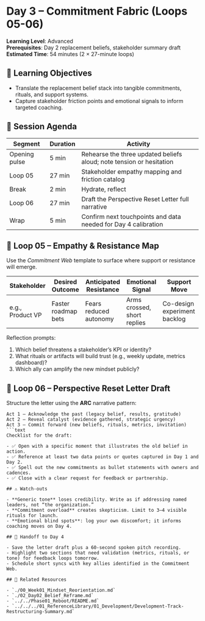 ﻿# Day 3 – Commitment Fabric (Loops 05-06)

**Learning Level**: Advanced  
**Prerequisites**: Day 2 replacement beliefs, stakeholder summary draft  
**Estimated Time**: 54 minutes (2 × 27-minute loops)

## 🎯 Learning Objectives

- Translate the replacement belief stack into tangible commitments, rituals, and support systems.
- Capture stakeholder friction points and emotional signals to inform targeted coaching.

## 🧭 Session Agenda

| Segment | Duration | Activity |
| --- | --- | --- |
| Opening pulse | 5 min | Rehearse the three updated beliefs aloud; note tension or hesitation |
| Loop 05 | 27 min | Stakeholder empathy mapping and friction catalog |
| Break | 2 min | Hydrate, reflect |
| Loop 06 | 27 min | Draft the Perspective Reset Letter full narrative |
| Wrap | 5 min | Confirm next touchpoints and data needed for Day 4 calibration |

## 🧠 Loop 05 – Empathy & Resistance Map

Use the *Commitment Web* template to surface where support or resistance will emerge.

| Stakeholder | Desired Outcome | Anticipated Resistance | Emotional Signal | Support Move |
| --- | --- | --- | --- | --- |
| e.g., Product VP | Faster roadmap bets | Fears reduced autonomy | Arms crossed, short replies | Co-design experiment backlog |

Reflection prompts:

1. Which belief threatens a stakeholder’s KPI or identity?
2. What rituals or artifacts will build trust (e.g., weekly update, metrics dashboard)?
3. Which ally can amplify the new mindset publicly?

## 📝 Loop 06 – Perspective Reset Letter Draft

Structure the letter using the **ARC** narrative pattern:

```text
Act 1 – Acknowledge the past (legacy belief, results, gratitude)
Act 2 – Reveal catalyst (evidence gathered, strategic urgency)
Act 3 – Commit forward (new beliefs, rituals, metrics, invitation)
```text
Checklist for the draft:

- ✅ Open with a specific moment that illustrates the old belief in action.
- ✅ Reference at least two data points or quotes captured in Day 1 and Day 2.
- ✅ Spell out the new commitments as bullet statements with owners and cadences.
- ✅ Close with a clear request for feedback or partnership.

## ⚠️ Watch-outs

- **Generic tone** loses credibility. Write as if addressing named leaders, not “the organization.”
- **Commitment overload** creates skepticism. Limit to 3–4 visible rituals for launch.
- **Emotional blind spots**: log your own discomfort; it informs coaching moves on Day 4.

## 🔄 Handoff to Day 4

- Save the letter draft plus a 60-second spoken pitch recording.
- Highlight two sections that need validation (metrics, rituals, or tone) for feedback loops tomorrow.
- Schedule short syncs with key allies identified in the Commitment Web.

## 🔗 Related Resources

- `./00_Week01_Mindset_Reorientation.md`
- `./02_Day02_Belief_Reframe.md`
- `../../Phase01_Reboot/README.md`
- `../../../01_ReferenceLibrary/01_Development/Development-Track-Restructuring-Summary.md`
